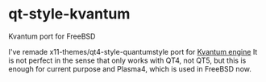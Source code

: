 # qt-style-kvantum
Kvantum port for FreeBSD

I've remade x11-themes/qt4-style-quantumstyle port for [Kvantum engine](https://github.com/tsujan/Kvantum)
It is not perfect in the sense that only works with QT4, not QT5, but this is enough for current purpose
and Plasma4, which is used in FreeBSD now.
